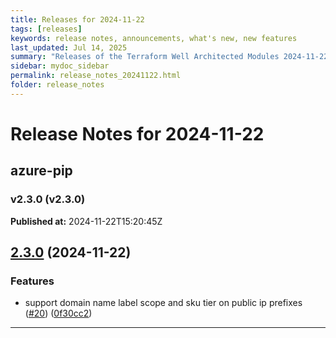 ```yaml
---
title: Releases for 2024-11-22
tags: [releases]
keywords: release notes, announcements, what's new, new features
last_updated: Jul 14, 2025
summary: "Releases of the Terraform Well Architected Modules 2024-11-22"
sidebar: mydoc_sidebar
permalink: release_notes_20241122.html
folder: release_notes
---
```


# Release Notes for 2024-11-22

## azure-pip
### v2.3.0 (v2.3.0)
**Published at:** 2024-11-22T15:20:45Z

## [2.3.0](https://github.com/CloudNationHQ/terraform-azure-pip/compare/v2.2.1...v2.3.0) (2024-11-22)


### Features

* support domain name label scope and sku tier on public ip prefixes ([#20](https://github.com/CloudNationHQ/terraform-azure-pip/issues/20)) ([0f30cc2](https://github.com/CloudNationHQ/terraform-azure-pip/commit/0f30cc2de011dff56ed2b3c0268324664ea82c86))

---

